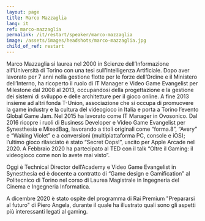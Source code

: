```yaml
---
layout: page
title: Marco Mazzaglia
lang: it
ref: marco-mazzaglia
permalink: /it/restart/speaker/marco-mazzaglia
image: /assets/images/headshots/marco-mazzaglia.jpg
child_of_ref: restart
---
```


Marco Mazzaglia si laurea nel 2000 in Scienze dell’Informazione all’Università di Torino con una tesi sull’Intelligenza Artificiale. Dopo aver lavorato per 7 anni nella gestione flotte per le forze dell’Ordine e il Ministero dell’Interno, ha ricoperto il ruolo di IT Manager e Video Game Evangelist per Milestone dal 2008 al 2013, occupandosi della progettazione e la gestione dei sistemi di sviluppo e delle architetture per il gioco online. A fine 2013 insieme ad altri  fonda T-Union, associazione che si occupa di promuovere la game industry e la cultura del videogioco in Italia e porta a Torino l’evento Global Game Jam. Nel 2015 ha lavorato come IT Manager in Ovosonico. Dal 2016 ricopre i ruoli di Business Developer e Video Game Evangelist per Synesthesia e MixedBag, lavorando a  titoli originali come  “forma.8”, “Avery” e “Waking Violet” e a conversioni (multipiattaforma PC, console e iOS); l’ultimo gioco rilasciato è stato “Secret Oops!”, uscito per Apple Arcade nel 2020. A Febbraio 2020 ha partecipato al TED con il talk “Oltre il Gaming: il videogioco come non lo avete mai visto”.

Oggi è Technical Director dell’Academy e Video Game Evangelist in Synesthesia ed è docente a contratto di “Game design e Gamification” al Politecnico di Torino nel corso di Laurea Magistrale in Ingegneria del Cinema e Ingegneria Informatica.

A dicembre 2020 è stato ospite del programma di Rai Premium "Prepararsi al  futuro" di Piero Angela, durante il quale ha illustrato quali sono gli aspetti più interessanti legati al gaming.
